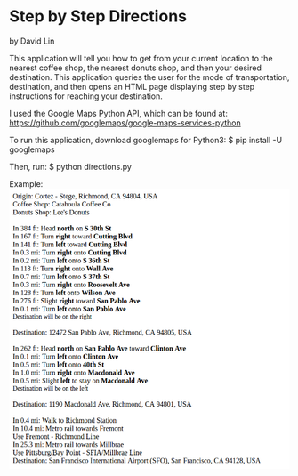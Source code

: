 # Step by Step Directions
by David Lin

This application will tell you how to get from your current location to the nearest coffee shop, the nearest donuts shop, and then your desired destination. This application queries the user for the mode of transportation, destination, and then opens an HTML page displaying step by step instructions for reaching your destination.

I used the Google Maps Python API, which can be found at:
https://github.com/googlemaps/google-maps-services-python

To run this application, download googlemaps for Python3:
$ pip install -U googlemaps

Then, run:
$ python directions.py

Example:
![alt tag](example.png)
